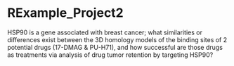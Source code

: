 # RExample_Project2
HSP90 is a gene associated with breast cancer; what similarities or differences exist between the 3D homology models of the binding sites of 2 potential drugs (17-DMAG &amp; PU-H71), and how successful are those drugs as treatments via analysis of drug tumor retention by targeting HSP90?
